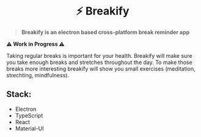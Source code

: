<h1 align="center">⚡️ Breakify</h1>

>**Breakify is an electron based cross-platform break reminder app**

**⚠️ Work in Progress ⚠️**

Taking regular breaks is important for your health. Breakify will make sure you take enough breaks and stretches throughout the day. To make those breaks more interesting breakify will show you small exercises (meditation, strechting, mindfulness).

<h2>Stack:</h2>

* Electron
* TypeScript
* React
* Material-UI
